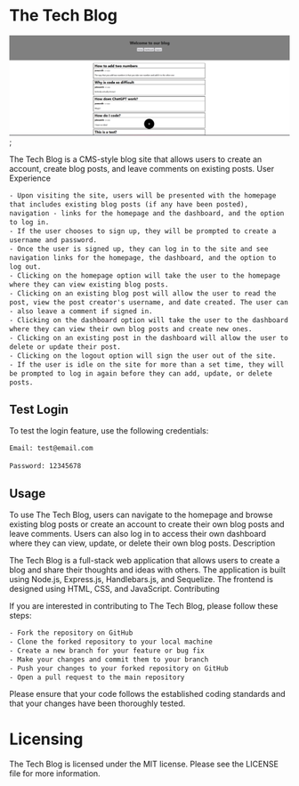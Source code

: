# The Tech Blog

![Image](./Images/screenshot.png);

The Tech Blog is a CMS-style blog site that allows users to create an account, create blog posts, and leave comments on existing posts.
User Experience

    - Upon visiting the site, users will be presented with the homepage that includes existing blog posts (if any have been posted), navigation - links for the homepage and the dashboard, and the option to log in.
    - If the user chooses to sign up, they will be prompted to create a username and password.
    - Once the user is signed up, they can log in to the site and see navigation links for the homepage, the dashboard, and the option to log out.
    - Clicking on the homepage option will take the user to the homepage where they can view existing blog posts.
    - Clicking on an existing blog post will allow the user to read the post, view the post creator's username, and date created. The user can - also leave a comment if signed in.
    - Clicking on the dashboard option will take the user to the dashboard where they can view their own blog posts and create new ones.
    - Clicking on an existing post in the dashboard will allow the user to delete or update their post.
    - Clicking on the logout option will sign the user out of the site.
    - If the user is idle on the site for more than a set time, they will be prompted to log in again before they can add, update, or delete posts.

## Test Login

To test the login feature, use the following credentials:

    Email: test@email.com

    Password: 12345678

## Usage

To use The Tech Blog, users can navigate to the homepage and browse existing blog posts or create an account to create their own blog posts and leave comments. Users can also log in to access their own dashboard where they can view, update, or delete their own blog posts.
Description

The Tech Blog is a full-stack web application that allows users to create a blog and share their thoughts and ideas with others. The application is built using Node.js, Express.js, Handlebars.js, and Sequelize. The frontend is designed using HTML, CSS, and JavaScript.
Contributing

If you are interested in contributing to The Tech Blog, please follow these steps:

    - Fork the repository on GitHub
    - Clone the forked repository to your local machine
    - Create a new branch for your feature or bug fix
    - Make your changes and commit them to your branch
    - Push your changes to your forked repository on GitHub
    - Open a pull request to the main repository

Please ensure that your code follows the established coding standards and that your changes have been thoroughly tested.

# Licensing

The Tech Blog is licensed under the MIT license. Please see the LICENSE file for more information.